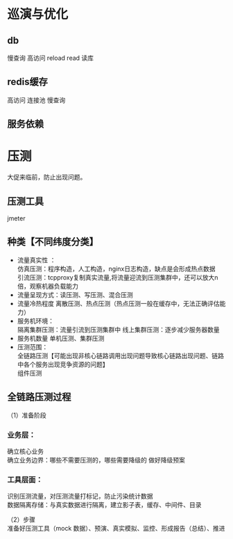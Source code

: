 # 巡演与优化
  ## db 
  慢查询 高访问  reload   read 读库
  ## redis缓存 
  高访问
  连接池
  慢查询
  ## 服务依赖 
# 压测
大促来临前，防止出现问题。

## 压测工具
jmeter

## 种类【不同纬度分类】
- 流量真实性 ：   
     仿真压测：程序构造，人工构造，nginx日志构造，缺点是会形成热点数据    
     引流压测：tcpproxy复制真实流量,将流量迎流到压测集群中，还可以放大n倍，观察机器负载能力        
- 流量呈现方式：读压测、写压测、混合压测    
- 流量冷热程度
  离散压测、热点压测（热点压测一般在缓存中，无法正确评估能力）
- 服务机环境：    
  隔离集群压测：流量引流到压测集群中
  线上集群压测：逐步减少服务器数量
- 服务机数量
  单机压测、集群压测
- 压测范围：  
  全链路压测【可能出现非核心链路调用出现问题导致核心链路出现问题、链路中各个服务出现竞争资源的问题】  
  组件压测
  
## 全链路压测过程   
（1）准备阶段         
### 业务层：
确立核心业务  
确立业务边界：哪些不需要压测的，哪些需要降级的
做好降级预案
### 工具层面：       
识别压测流量，对压测流量打标记，防止污染统计数据         
数据隔离存储：与真实数据进行隔离，建立影子表，缓存、中间件、目录

（2）步骤        
 准备好压测工具（mock 数据）、预演、真实模拟、监控、形成报告（总结）、推进
